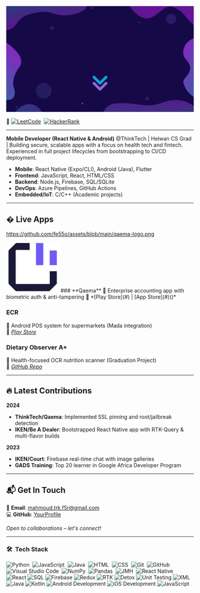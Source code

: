 <div align="center">
  <img src="https://github.com/fe55o/assets/blob/main/Purple%20and%20Navy%20Blue%20Animated%20Background%20and%20Neon%20Typography%20Twitch%20Offline%20Banner.gif" alt="Mahmoud Tarek - Mobile Developer"/>
</div>

🔗 [![LeetCode](https://img.shields.io/badge/LeetCode-FFA116?style=flat&logo=leetcode&logoColor=black)](https://leetcode.com/u/goldenflacon483/)&nbsp;
[![HackerRank](https://img.shields.io/badge/HackerRank-2EC866?style=flat&logo=hackerrank&logoColor=white)](https://www.hackerrank.com/profile/goldenflacon483)&nbsp; 

---

**Mobile Developer (React Native & Android)** @ThinkTech | Helwan CS Grad | Building secure, scalable apps with a focus on health tech and fintech. Experienced in full project lifecycles from bootstrapping to CI/CD deployment.  

- **Mobile**: React Native (Expo/CLI), Android (Java), Flutter  
- **Frontend**: JavaScript, React, HTML/CSS  
- **Backend**: Node.js, Firebase, SQL/SQLite  
- **DevOps**: Azure Pipelines, GitHub Actions  
- **Embedded/IoT**: C/C++ (Academic projects)  

---

## � Live Apps  
https://github.com/fe55o/assets/blob/main/qaema-logo.png

<div>
  <img src="https://github.com/fe55o/assets/blob/main/qaema-logo.png" alt="Qaema - logo"/>
### **Qaema**  
📌 Enterprise accounting app with biometric auth & anti-tampering  
🔗 *[Play Store](#) | [App Store](#)()*  

### **ECR**  
📌 Android POS system for supermarkets (Mada integration)  
🔗 *[Play Store](#)*  

### **Dietary Observer A+**  
📌 Health-focused OCR nutrition scanner (Graduation Project)  
🔗 *[GitHub Repo](#)*  

---

## 🔥 Latest Contributions  

**2024**  
- **ThinkTech/Qaema**: Implemented SSL pinning and root/jailbreak detection  
- **IKEN/Be A Dealer**: Bootstrapped React Native app with RTK-Query & multi-flavor builds  

**2023**  
- **IKEN/Court**: Firebase real-time chat with image galleries  
- **GADS Training**: Top 20 learner in Google Africa Developer Program  

---

## 📬 Get In Touch  
📧 **Email**: [mahmoud.trk.f5r@gmail.com](mailto:mahmoud.trk.f5r@gmail.com)  
💻 **GitHub**: [YourProfile](#)  

*Open to collaborations – let's connect!*  

---
### 🛠 &nbsp;Tech Stack

![Python](https://img.shields.io/badge/-Python-05122A?style=flat&logo=python)&nbsp;
![JavaScript](https://img.shields.io/badge/-JavaScript-05122A?style=flat&logo=javascript)&nbsp;
![Java](https://img.shields.io/badge/-Java-05122A?style=flat&logo=Java&logoColor=FFA518)&nbsp;
![HTML](https://img.shields.io/badge/-HTML-05122A?style=flat&logo=HTML5)&nbsp;
![CSS](https://img.shields.io/badge/-CSS-05122A?style=flat&logo=CSS3&logoColor=1572B6)&nbsp;
![Git](https://img.shields.io/badge/-Git-05122A?style=flat&logo=git)&nbsp;
![GitHub](https://img.shields.io/badge/-GitHub-05122A?style=flat&logo=github)&nbsp;
![Visual Studio Code](https://img.shields.io/badge/-Visual%20Studio%20Code-05122A?style=flat&logo=visual-studio-code&logoColor=007ACC)&nbsp;
![NumPy](https://img.shields.io/badge/numpy%20-%23013243.svg?&style=flat&logo=numpy&logoColor=white)&nbsp;
![Pandas](https://img.shields.io/badge/pandas%20-%23150458.svg?&style=flat&logo=pandas&logoColor=white)&nbsp;
![JMH](https://img.shields.io/badge/JMH%20-%23150458.svg?&style=flat&logo=Java&logoColor=white)&nbsp;
![React Native](https://img.shields.io/badge/React%20Native-20232a?style=flat&logo=react&logoColor=61DAFB)
![React](https://img.shields.io/badge/React-20232a?style=flat&logo=react&logoColor=61DAFB)
![SQL](https://img.shields.io/badge/SQL-025E8C?style=flat&logo=postgresql&logoColor=white)
![Firebase](https://img.shields.io/badge/Firebase-FFCA28?style=flat&logo=firebase&logoColor=black)
![Redux](https://img.shields.io/badge/Redux-764ABC?style=flat&logo=redux&logoColor=white)
![RTK](https://img.shields.io/badge/Redux%20Toolkit-764ABC?style=flat&logo=redux&logoColor=white)
![Detox](https://img.shields.io/badge/Detox-8E44AD?style=flat&logo=testing-library&logoColor=white)
![Unit Testing](https://img.shields.io/badge/Unit%20Testing-15A532?style=flat&logo=jest&logoColor=white)
![XML](https://img.shields.io/badge/XML-FF6600?style=flat&logo=xml&logoColor=white)
![Java](https://img.shields.io/badge/Java-007396?style=flat&logo=java&logoColor=white)
![Kotlin](https://img.shields.io/badge/Kotlin-0095D5?style=flat&logo=kotlin&logoColor=white)
![Android Development](https://img.shields.io/badge/Android-3DDC84?style=flat&logo=android&logoColor=white)
![iOS Development](https://img.shields.io/badge/iOS-000000?style=flat&logo=apple&logoColor=white)
![JavaScript](https://img.shields.io/badge/JavaScript-F7DF1E?style=flat&logo=javascript&logoColor=black)

